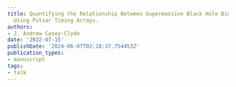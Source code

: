 ```yaml
---
title: Quantifying the Relationship Between Supermassive Black Hole Binaries and Quasars
  Using Pulsar Timing Arrays.
authors:
- J. Andrew Casey-Clyde
date: '2022-07-15'
publishDate: '2024-06-07T02:18:37.754453Z'
publication_types:
- manuscript
tags:
- talk
---
```

